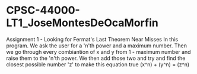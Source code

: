 # CPSC-44000-LT1_JoseMontesDeOcaMorfin

Assignment 1 - Looking for Fermat's Last Theorem Near Misses
In this program. We ask the user for a 'n'th power and a maximum number. 
Then we go through every combiantion of x and y from 1 - maximum number and raise them to the 'n'th power. 
We then add those two and try and find the closest possible number 'z' to make this equation true
(x^n) + (y^n) = (z^n)
